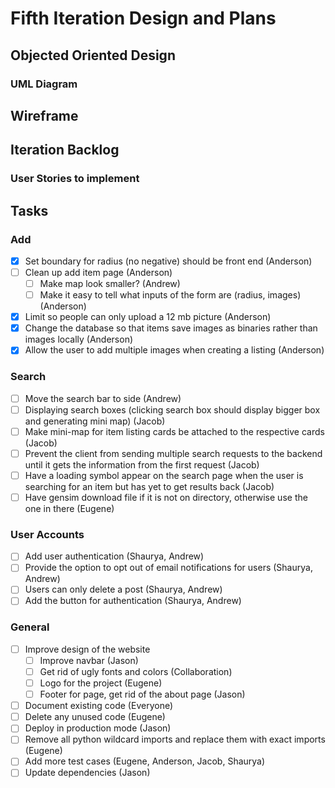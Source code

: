 # Fifth Iteration Design and Plans

## Objected Oriented Design

### UML Diagram

## Wireframe

## Iteration Backlog

### User Stories to implement

## Tasks

### Add

- [X] Set boundary for radius (no negative) should be front end (Anderson)
- [ ] Clean up add item page (Anderson)
  - [ ] Make map look smaller? (Andrew)
  - [ ] Make it easy to tell what inputs of the form are (radius, images) (Anderson)
- [X] Limit so people can only upload a 12 mb picture (Anderson)
- [X] Change the database so that items save images as binaries rather than images locally (Anderson)
- [X] Allow the user to add multiple images when creating a listing (Anderson)

### Search

- [ ] Move the search bar to side (Andrew)
- [ ] Displaying search boxes (clicking search box should display bigger box and generating mini map) (Jacob)
- [ ] Make mini-map for item listing cards be attached to the respective cards (Jacob)
- [ ] Prevent the client from sending multiple search requests to the backend until it gets the information from the first request (Jacob)
- [ ] Have a loading symbol appear on the search page when the user is searching for an item but has yet to get results back (Jacob)
- [ ] Have gensim download file if it is not on directory, otherwise use the one in there (Eugene)

### User Accounts

- [ ] Add user authentication (Shaurya, Andrew)
- [ ] Provide the option to opt out of email notifications for users (Shaurya, Andrew)
- [ ] Users can only delete a post (Shaurya, Andrew)
- [ ] Add the button for authentication (Shaurya, Andrew)

### General

- [ ] Improve design of the website
  - [ ] Improve navbar (Jason)
  - [ ] Get rid of ugly fonts and colors (Collaboration)
  - [ ] Logo for the project (Eugene)
  - [ ] Footer for page, get rid of the about page (Jason)
- [ ] Document existing code (Everyone)
- [ ] Delete any unused code (Eugene)
- [ ] Deploy in production mode (Jason)
- [ ] Remove all python wildcard imports and replace them with exact imports (Eugene)
- [ ] Add more test cases (Eugene, Anderson, Jacob, Shaurya)
- [ ] Update dependencies (Jason)
